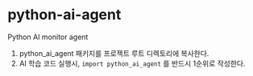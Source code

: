 # python-ai-agent
Python AI monitor agent


1. python_ai_agent 패키지를 프로젝트 루트 디렉토리에 복사한다.
2. AI 학습 코드 실행시, `import python_ai_agent` 를 반드시 1순위로 작성한다.